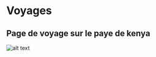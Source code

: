 # Voyages

<h2 Background-color="Blue"><stronge>Page de voyage sur le paye de kenya </h2></stronge>

![alt text](https://user-images.githubusercontent.com/115147662/205360518-b9caeb11-b58b-4464-af26-68ce47a47782.png)

